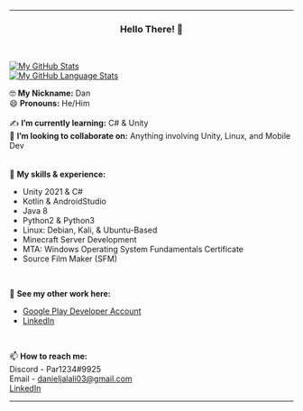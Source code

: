 ---------------------------------------------------------------------

### <p align="center"> Hello There! 👋 </p>
<br>

[![My GitHub Stats](https://github-readme-stats.vercel.app/api/?username=lin8x&count_private=true&theme=tokyonight&showicons=true)]()<br>
[![My GitHub Language Stats](https://github-readme-stats.vercel.app/api/top-langs/?username=lin8x&langs_count=5&theme=tokyonight)]()

🤓 **My Nickname:** Dan<br>
😄 **Pronouns:** He/Him
<br>
<br>
✍️ **I’m currently learning:** C# & Unity<br>
🤝 **I’m looking to collaborate on:** Anything involving Unity, Linux, and Mobile Dev<br>
<br>
<br>
💪 **My skills & experience:**<br>
- Unity 2021 & C#<br>
- Kotlin & AndroidStudio<br>
- Java 8<br>
- Python2 & Python3<br>
- Linux: Debian, Kali, & Ubuntu-Based<br>
- Minecraft Server Development<br>
- MTA: Windows Operating System Fundamentals Certificate<br>
- Source Film Maker (SFM)

<br>

🚀 **See my other work here:**
- [Google Play Developer Account](https://play.google.com/store/apps/dev?id=8958295701395205219)
- [LinkedIn](https://www.linkedin.com/in/daniel-jalali-668266221/)
<br>

📫 **How to reach me:**<br>
Discord - Par1234#9925<br>
Email - danieljalali03@gmail.com<br>
[LinkedIn](https://www.linkedin.com/in/daniel-jalali-668266221/)
<br>

---------------------------------------------------------------------
